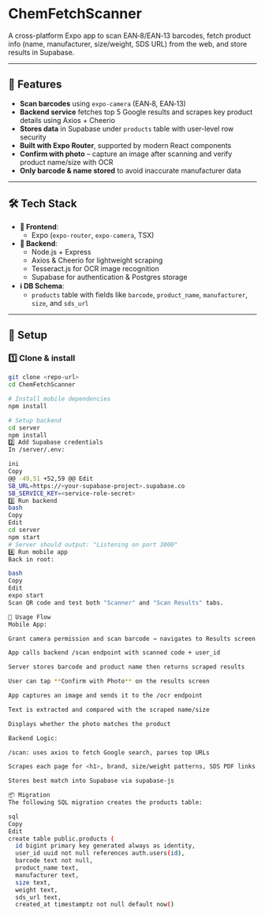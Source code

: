# ChemFetchScanner

A cross-platform Expo app to scan EAN‑8/EAN‑13 barcodes, fetch product info (name, manufacturer, size/weight, SDS URL) from the web, and store results in Supabase.

---

## 🚀 Features

- **Scan barcodes** using `expo-camera` (EAN‑8, EAN‑13)
- **Backend service** fetches top 5 Google results and scrapes key product details using Axios + Cheerio
- **Stores data** in Supabase under `products` table with user-level row security
- **Built with Expo Router**, supported by modern React components
- **Confirm with photo** – capture an image after scanning and verify product name/size with OCR
- **Only barcode & name stored** to avoid inaccurate manufacturer data

---

## 🛠️ Tech Stack

- **📱 Frontend**: 
  - Expo (`expo-router`, `expo-camera`, TSX)
- **🚧 Backend**:
  - Node.js + Express
  - Axios & Cheerio for lightweight scraping
  - Tesseract.js for OCR image recognition
  - Supabase for authentication & Postgres storage
- **ℹ️ DB Schema**:
  - `products` table with fields like `barcode`, `product_name`, `manufacturer`, `size`, and `sds_url`

---

## 🔧 Setup

### 1️⃣ Clone & install

```bash
git clone <repo-url>
cd ChemFetchScanner

# Install mobile dependencies
npm install

# Setup backend
cd server
npm install
2️⃣ Add Supabase credentials
In /server/.env:

ini
Copy
@@ -49,51 +52,59 @@ Edit
SB_URL=https://<your-supabase-project>.supabase.co
SB_SERVICE_KEY=<service-role-secret>
3️⃣ Run backend
bash
Copy
Edit
cd server
npm start
# Server should output: "Listening on port 3000"
4️⃣ Run mobile app
Back in root:

bash
Copy
Edit
expo start
Scan QR code and test both "Scanner" and "Scan Results" tabs.

🧩 Usage Flow
Mobile App:

Grant camera permission and scan barcode → navigates to Results screen

App calls backend /scan endpoint with scanned code + user_id

Server stores barcode and product name then returns scraped results

User can tap **Confirm with Photo** on the results screen

App captures an image and sends it to the /ocr endpoint

Text is extracted and compared with the scraped name/size

Displays whether the photo matches the product

Backend Logic:

/scan: uses axios to fetch Google search, parses top URLs

Scrapes each page for <h1>, brand, size/weight patterns, SDS PDF links

Stores best match into Supabase via supabase-js

📦 Migration
The following SQL migration creates the products table:

sql
Copy
Edit
create table public.products (
  id bigint primary key generated always as identity,
  user_id uuid not null references auth.users(id),
  barcode text not null,
  product_name text,
  manufacturer text,
  size text,
  weight text,
  sds_url text,
  created_at timestamptz not null default now()